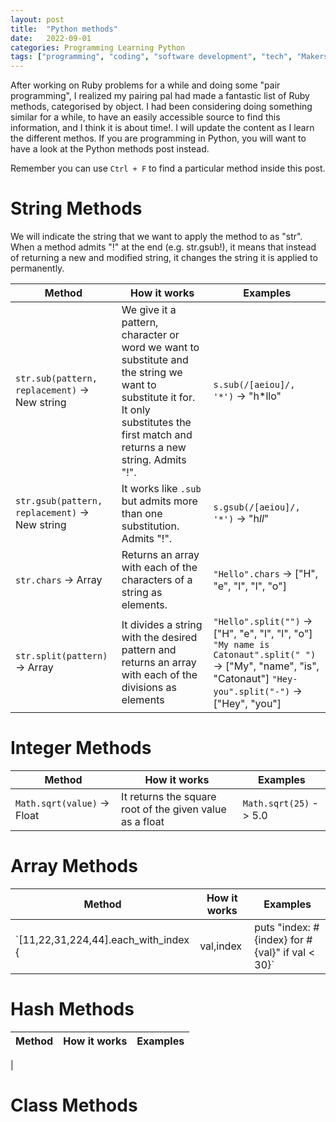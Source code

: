 ```yaml
---
layout: post
title:  "Python methods"
date:   2022-09-01
categories: Programming Learning Python
tags: ["programming", "coding", "software development", "tech", "Makers Academy"]
---
```


After working on Ruby problems for a while and doing some "pair programming", I realized my pairing pal had made a fantastic list of Ruby methods, categorised by object. I had been considering doing something similar for a while, to have an easily accessible source to find this information, and I think it is about time!. I will update the content as I learn the different methos. If you are programming in Python, you will want to have a look at the Python methods post instead.

Remember you can use `Ctrl + F` to find a particular method inside this post.

# String Methods

We will indicate the string that we want to apply the method to as "str".
When a method admits "!" at the end (e.g. str.gsub!), it means that instead of returning a new and modified string, it changes the string it is applied to permanently.

|Method| How it works | Examples| 
|-----|------|-------|
|`str.sub(pattern, replacement)` -> New string| We give it a pattern, character or word we want to substitute and the string we want to substitute it for. It only substitutes the first match and returns a new string. Admits "!".| `s.sub(/[aeiou]/, '*')`  -> "h*llo"|
|`str.gsub(pattern, replacement)` -> New string| It works like `.sub` but admits more than one substitution. Admits "!".| `s.gsub(/[aeiou]/, '*')` -> "h*ll*"|
|`str.chars` -> Array| Returns an array with each of the characters of a string as elements.| `"Hello".chars` -> ["H", "e", "l", "l", "o"]|
|`str.split(pattern)` -> Array| It divides a string with the desired pattern and returns an array with each of the divisions as elements| `"Hello".split("")` -> ["H", "e", "l", "l", "o"]   `"My name is Catonaut".split(" ")` -> ["My", "name", "is", "Catonaut"] `"Hey-you".split("-")` -> ["Hey", "you"]


# Integer Methods

|Method| How it works | Examples |
|-----|------|-------|
|`Math.sqrt(value)` -> Float| It returns the square root of the given value as a float| `Math.sqrt(25)` -> 5.0 | 

# Array Methods

|Method| How it works | Examples |
|-----|------|-------|
|`[11,22,31,224,44].each_with_index { |val,index| puts "index: #{index} for #{val}" if val < 30}`

# Hash Methods

|Method| How it works | Examples |
|-----|------|-------|
|

# Class Methods


